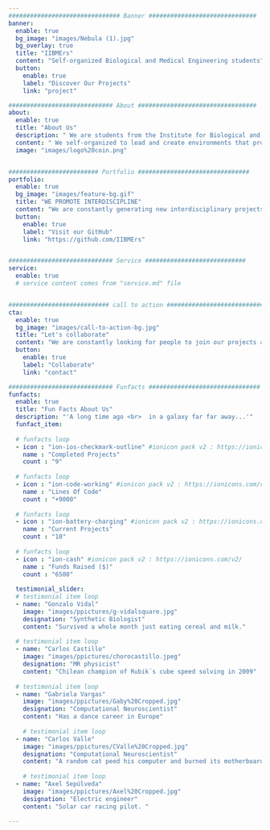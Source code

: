 ```yaml
---
############################### Banner ##############################
banner:
  enable: true
  bg_image: "images/Nebula (1).jpg"
  bg_overlay: true
  title: "IIBMErs"
  content: "Self-organized Biological and Medical Engineering students"
  button:
    enable: true
    label: "Discover Our Projects"
    link: "project"

############################# About #################################
about:
  enable: true
  title: "About Us"
  description: " We are students from the Institute for Biological and Medical Engineering doing fun interdisciplinary projects advancing science and engineering with impact in the society"
  content: " We self-organized to lead and create environments that promotes synergistic interdisciplinary work, communication and friendship. We give experience working togheter to students with different background through interdisciplinary projects. The projects are Open-Source, with impact in society and aim to reduce knowledge barriers between different areas, by creating educational resources."
  image: "images/logo%20coin.png"


######################### Portfolio ###############################
portfolio:
  enable: true
  bg_image: "images/feature-bg.gif"
  title: "WE PROMOTE INTERDISCIPLINE"
  content: "We are constantly generating new interdisciplinary projects to promote the colaboration between students with different background and looking for funding to execute them."
  button:
    enable: true
    label: "Visit our GitHub"
    link: "https://github.com/IIBMErs"


############################# Service ############################
service:
  enable: true
  # service content comes from "service.md" file


############################ call to action ###########################
cta:
  enable: true
  bg_image: "images/call-to-action-bg.jpg"
  title: "Let's collaborate"
  content: "We are constantly looking for people to join our projects and to help with projects that are interesting and educational for us."
  button:
    enable: true
    label: "Collaborate"
    link: "contact"

############################# Funfacts ###############################
funfacts:
  enable: true
  title: "Fun Facts About Us"
  description: "'A long time ago <br>  in a galaxy far far away...'"
  funfact_item:
  
  # funfacts loop
  - icon : "ion-ios-checkmark-outline" #ionicon pack v2 : https://ionicons.com/v2/
    name : "Completed Projects"
    count : "9"
    
  # funfacts loop
  - icon : "ion-code-working" #ionicon pack v2 : https://ionicons.com/v2/
    name : "Lines Of Code"
    count : "+9000"
           
  # funfacts loop
  - icon : "ion-battery-charging" #ionicon pack v2 : https://ionicons.com/v2/
    name : "Current Projects"
    count : "10"
    
  # funfacts loop
  - icon : "ion-cash" #ionicon pack v2 : https://ionicons.com/v2/
    name : "Funds Raised ($)"
    count : "6500"   
 
  testimonial_slider:              
  # testimonial item loop
  - name: "Gonzalo Vidal"
    image: "images/ppictures/g-vidalsquare.jpg"
    designation: "Synthetic Biologist"
    content: "Survived a whole month just eating cereal and milk."
              
  # testimonial item loop
  - name: "Carlos Castillo"
    image: "images/ppictures/chorocastillo.jpeg"
    designation: "MR physicist"
    content: "Chilean champion of Rubik´s cube speed solving in 2009"
    
  # testimonial item loop
  - name: "Gabriela Vargas"
    image: "images/ppictures/Gaby%20Cropped.jpg"
    designation: "Computational Neuroscientist"
    content: "Has a dance career in Europe"
    
    # testimonial item loop
  - name: "Carlos Valle"
    image: "images/ppictures/CValle%20Cropped.jpg"
    designation: "Computational Neuroscientist"
    content: "A random cat peed his computer and burned its motherboard."
    
    # testimonial item loop
  - name: "Axel Sepúlveda"
    image: "images/ppictures/Axel%20Cropped.jpg"
    designation: "Electric engineer"
    content: "Solar car racing pilot. "

---
```

